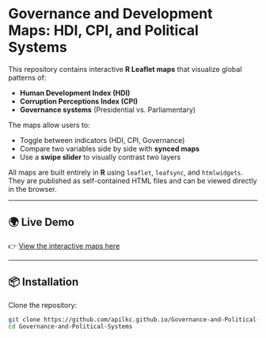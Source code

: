 # Governance and Development Maps: HDI, CPI, and Political Systems

This repository contains interactive **R Leaflet maps** that visualize global patterns of:

- **Human Development Index (HDI)**  
- **Corruption Perceptions Index (CPI)**  
- **Governance systems** (Presidential vs. Parliamentary)

The maps allow users to:
- Toggle between indicators (HDI, CPI, Governance)  
- Compare two variables side by side with **synced maps**  
- Use a **swipe slider** to visually contrast two layers  

All maps are built entirely in **R** using `leaflet`, `leafsync`, and `htmlwidgets`.  
They are published as self-contained HTML files and can be viewed directly in the browser.

---

## 🌍 Live Demo
👉 [View the interactive maps here]([https://apilkc.github.io/governance_world/Final_Map.html])

---

## 📦 Installation
Clone the repository:
```bash
git clone https://github.com/apilkc.github.io/Governance-and-Political-Systems.git
cd Governance-and-Political-Systems
